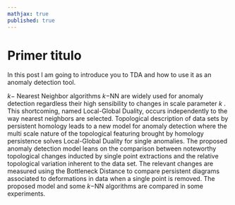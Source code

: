 ```yaml
---
mathjax: true
published: true
---
```


# Primer titulo

In this post I am going to introduce you to TDA and how to use it as an anomaly detection tool. 


$k-$ Nearest Neighbor algorithms $k-$NN are widely used for anomaly detection regardless their high sensibility to changes in scale parameter $k$ . This shortcoming, named 
Local-Global Duality, occurs independently to the way nearest neighbors are selected. Topological description of data sets by persistent homology leads to a new model for 
anomaly detection where the multi scale nature of the topological featuring brought by homology persistence solves Local-Global Duality for single anomalies. The proposed 
anomaly detection model leans on the comparison between noteworthy topological changes inducted by single point extractions and the relative topological variation inherent 
to the data set. The relevant changes are measured using the Bottleneck Distance to compare persistent diagrams associated to deformations in data when a single point is 
removed. The proposed model and some $k-$NN algorithms  are compared in some experiments.
